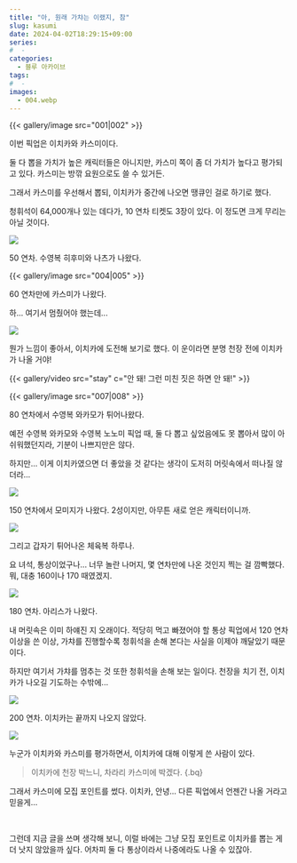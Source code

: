 ```yaml
---
title: "아, 원래 가챠는 이랬지, 참"
slug: kasumi
date: 2024-04-02T18:29:15+09:00
series:
#  - 
categories:
  - 블루 아카이브
tags:
#  - 
images:
  - 004.webp
---
```


{{< gallery/image src="001|002" >}}

이번 픽업은 이치카와 카스미이다.

둘 다 뽑을 가치가 높은 캐릭터들은 아니지만, 카스미 쪽이 좀 더 가치가 높다고 평가되고 있다. 카스미는 방깎 요원으로도 쓸 수 있거든.

그래서 카스미를 우선해서 뽑되, 이치카가 중간에 나오면 땡큐인 걸로 하기로 했다.

청휘석이 64,000개나 있는 데다가, 10 연차 티켓도 3장이 있다. 이 정도면 크게 무리는 아닐 것이다.

![](003.webp)

50 연차. 수영복 히후미와 나츠가 나왔다.

{{< gallery/image src="004|005" >}}

60 연차만에 카스미가 나왔다.

하... 여기서 멈췄어야 했는데...

![](006.webp)

뭔가 느낌이 좋아서, 이치카에 도전해 보기로 했다. 이 운이라면 분명 천장 전에 이치카가 나올 거야!

{{< gallery/video src="stay" c="안 돼! 그런 미친 짓은 하면 안 돼!" >}}

{{< gallery/image src="007|008" >}}

80 연차에서 수영복 와카모가 튀어나왔다.

예전 수영복 와카모와 수영복 노노미 픽업 때, 둘 다 뽑고 싶었음에도 못 뽑아서 많이 아쉬워했던지라, 기분이 나쁘지만은 않다.

하지만... 이게 이치카였으면 더 좋았을 것 같다는 생각이 도저히 머릿속에서 떠나질 않더라...

![](009.webp)

150 연차에서 모미지가 나왔다. 2성이지만, 아무튼 새로 얻은 캐릭터이니까.

![](010.webp)

그리고 갑자기 튀어나온 체육복 하루나.

요 녀석, 통상이었구나... 너무 놀란 나머지, 몇 연차만에 나온 것인지 찍는 걸 깜빡했다. 뭐, 대충 160이나 170 때였겠지.

![](011.webp)

180 연차. 아리스가 나왔다.

내 머릿속은 이미 하얘진 지 오래이다. 적당히 먹고 빠졌어야 할 통상 픽업에서 120 연차 이상을 쓴 이상, 가챠를 진행할수록 청휘석을 손해 본다는 사실을 이제야 깨달았기 때문이다.

하지만 여기서 가챠를 멈추는 것 또한 청휘석을 손해 보는 일이다. 천장을 치기 전, 이치카가 나오길 기도하는 수밖에...

![](012.webp)

200 연차. 이치카는 끝까지 나오지 않았다.

![](013.webp)

누군가 이치카와 카스미를 평가하면서, 이치카에 대해 이렇게 쓴 사람이 있다.

> 이치카에 천장 박느니, 차라리 카스미에 박겠다.
{.bq}

그래서 카스미에 모집 포인트를 썼다. 이치카, 안녕... 다른 픽업에서 언젠간 나올 거라고 믿을게...

&nbsp;

그런데 지금 글을 쓰며 생각해 보니, 이럴 바에는 그냥 모집 포인트로 이치카를 뽑는 게 더 낫지 않았을까 싶다. 어차피 둘 다 통상이라서 나중에라도 나올 수 있잖아.
